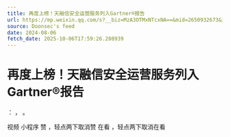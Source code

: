 ```yaml
---
title: 再度上榜！天融信安全运营服务列入Gartner®报告
url: https://mp.weixin.qq.com/s?__biz=MzA3OTMxNTcxNA==&mid=2650932673&idx=1&sn=e0534a8f8cbc997298d0ff243c556f0e
source: Doonsec's feed
date: 2024-08-06
fetch_date: 2025-10-06T17:59:26.208939
---
```


# 再度上榜！天融信安全运营服务列入Gartner®报告

：
，
。

视频
小程序
赞
，轻点两下取消赞
在看
，轻点两下取消在看
